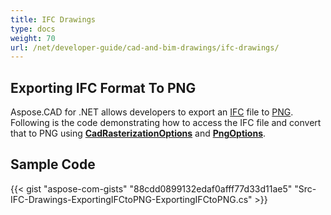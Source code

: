 ```yaml
---
title: IFC Drawings
type: docs
weight: 70
url: /net/developer-guide/cad-and-bim-drawings/ifc-drawings/
---
```


## **Exporting IFC Format To PNG**

Aspose.CAD for .NET allows developers to export an [IFC](https://docs.fileformat.com/cad/ifc/) file to [PNG](https://docs.fileformat.com/image/png/). Following is the code demonstrating how to access the IFC file and convert that to PNG using [**CadRasterizationOptions**](https://reference.aspose.com/cad/net/aspose.cad.imageoptions/cadrasterizationoptions) and [**PngOptions**](https://reference.aspose.com/cad/net/aspose.cad.imageoptions/pngoptions).

## Sample Code

{{< gist "aspose-com-gists" "88cdd0899132edaf0afff77d33d11ae5" "Src-IFC-Drawings-ExportingIFCtoPNG-ExportingIFCtoPNG.cs" >}}
